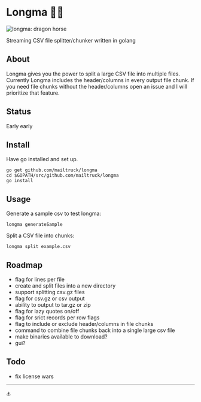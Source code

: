 # Longma 🐉🐎

![longma: dragon horse](https://upload.wikimedia.org/wikipedia/commons/6/60/Waddell-p410-Chinese-LONG-Horse-Or-Horse-Dragon.jpg)

Streaming CSV file splitter/chunker written in golang

## About

Longma gives you the power to split a large CSV file into multiple files. Currently Longma includes the header/columns in every output file chunk. If you need file chunks without the header/columns open an issue and I will prioritize that feature.

## Status

Early early

## Install

Have go installed and set up.

```
go get github.com/mailtruck/longma
cd $GOPATH/src/github.com/mailtruck/longma
go install
```

## Usage

Generate a sample csv to test longma:

```
longma generateSample
```

Split a CSV file into chunks:

```
longma split example.csv
```


## Roadmap

* flag for lines per file
* create and split files into a new directory
* support splitting csv.gz files
* flag for csv.gz or csv output
* ability to output to tar.gz or zip
* flag for lazy quotes on/off
* flag for srict records per row flags
* flag to include or exclude header/columns in file chunks
* command to combine file chunks back into a single large csv file
* make binaries available to download?
* gui?

## Todo

* fix license wars

---

⚓
